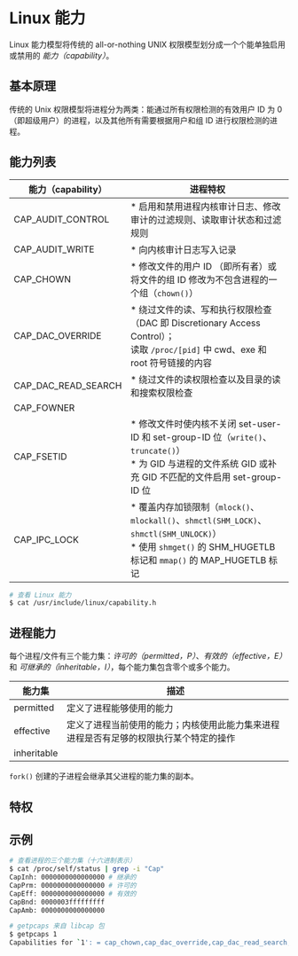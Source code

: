# Linux 能力

Linux 能力模型将传统的 all-or-nothing UNIX 权限模型划分成一个个能单独启用或禁用的 _能力（capability）_。

## 基本原理

传统的 Unix 权限模型将进程分为两类：能通过所有权限检测的有效用户 ID 为 0 （即超级用户）的进程，以及其他所有需要根据用户和组 ID 进行权限检测的进程。

## 能力列表

| 能力（capability）  | 进程特权                                                                                                                                                          |
| ------------------- | ----------------------------------------------------------------------------------------------------------------------------------------------------------------- |
| CAP_AUDIT_CONTROL   | * 启用和禁用进程内核审计日志、修改审计的过滤规则、读取审计状态和过滤规则                                                                                          |
| CAP_AUDIT_WRITE     | * 向内核审计日志写入记录                                                                                                                                          |
| CAP_CHOWN           | * 修改文件的用户 ID （即所有者）或将文件的组 ID 修改为不包含进程的一个组（`chown()`）                                                                             |
| CAP_DAC_OVERRIDE    | * 绕过文件的读、写和执行权限检查（DAC 即 Discretionary Access Control）；<br> 读取 `/proc/[pid]` 中 cwd、exe 和 root 符号链接的内容                               |
| CAP_DAC_READ_SEARCH | * 绕过文件的读权限检查以及目录的读和搜索权限检查                                                                                                                  |
| CAP_FOWNER          |                                                                                                                                                                   |
| CAP_FSETID          | * 修改文件时使内核不关闭 set-user-ID 和 set-group-ID 位（`write()`、`truncate()`） <br> * 为 GID 与进程的文件系统 GID 或补充 GID 不匹配的文件启用 set-group-ID 位 |
| CAP_IPC_LOCK        | * 覆盖内存加锁限制（`mlock()`、`mlockall()`、`shmctl(SHM_LOCK)`、`shmctl(SHM_UNLOCK)`） <br> * 使用 `shmget()` 的 SHM_HUGETLB 标记和 `mmap()` 的 MAP_HUGETLB 标记 |

```sh
# 查看 Linux 能力
$ cat /usr/include/linux/capability.h
```

## 进程能力

每个进程/文件有三个能力集：_许可的（permitted，P）_、_有效的（effective，E）_ 和 _可继承的（inheritable，I）_，每个能力集包含零个或多个能力。

| 能力集      | 描述                                                                                   |
| ----------- | -------------------------------------------------------------------------------------- |
| permitted   | 定义了进程能够使用的能力                                                               |
| effective   | 定义了进程当前使用的能力；内核使用此能力集来进程进程是否有足够的权限执行某个特定的操作 |
| inheritable |                                                                                        |

`fork()` 创建的子进程会继承其父进程的能力集的副本。

## 特权

## 示例

```sh
# 查看进程的三个能力集（十六进制表示）
$ cat /proc/self/status | grep -i "Cap"
CapInh:	0000000000000000 # 继承的
CapPrm:	0000000000000000 # 许可的
CapEff:	0000000000000000 # 有效的
CapBnd:	0000003fffffffff
CapAmb:	0000000000000000
```

```sh
# getpcaps 来自 libcap 包
$ getpcaps 1
Capabilities for `1': = cap_chown,cap_dac_override,cap_dac_read_search,cap_fowner,cap_fsetid,cap_kill,cap_setgid,cap_setuid,cap_setpcap,cap_linux_immutable,cap_net_bind_service,cap_net_broadcast,cap_net_admin,cap_net_raw,cap_ipc_lock,cap_ipc_owner,cap_sys_module,cap_sys_rawio,cap_sys_chroot,cap_sys_ptrace,cap_sys_pacct,cap_sys_admin,cap_sys_boot,cap_sys_nice,cap_sys_resource,cap_sys_time,cap_sys_tty_config,cap_mknod,cap_lease,cap_audit_write,cap_audit_control,cap_setfcap,cap_mac_override,cap_mac_admin,cap_syslog,cap_wake_alarm,cap_block_suspend,37+ep
```

